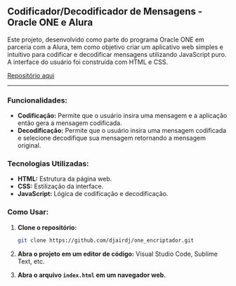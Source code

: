 ## Codificador/Decodificador de Mensagens - Oracle ONE e Alura

Este projeto, desenvolvido como parte do programa Oracle ONE em parceria com a Alura, tem como objetivo criar um
aplicativo web simples e intuitivo para codificar e decodificar mensagens utilizando JavaScript puro. A interface do
usuário foi construída com HTML e CSS.

[Repositório aqui](https://github.com/djairdj/one_encriptador)

---

### **Funcionalidades:**

- **Codificação:**
  Permite que o usuário insira uma mensagem e a aplicação então gera a mensagem codificada.
- **Decodificação:**
  Permite que o usuário insira uma mensagem codificada e selecione decodifique sua mensagem
  retornando a mensagem original.

### **Tecnologias Utilizadas:**

- **HTML:** Estrutura da página web.
- **CSS:** Estilização da interface.
- **JavaScript:** Lógica de codificação e decodificação.

### **Como Usar:**

1. **Clone o repositório:**
   ```bash
   git clone https://github.com/djairdj/one_encriptador.git
   ```

2. **Abra o projeto em um editor de código:**
   Visual Studio Code, Sublime Text, etc.
3. **Abra o arquivo `index.html` em um navegador web.**
